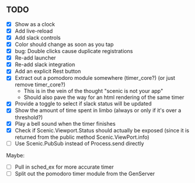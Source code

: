 ## TODO

- [x] Show as a clock
- [x] Add live-reload
- [x] Add slack controls
- [x] Color should change as soon as you tap
- [x] bug: Double clicks cause duplicate registrations
- [x] Re-add launcher
- [x] Re-add slack integration
- [x] Add an explicit Rest button
- [x] Extract out a pomodoro module somewhere (timer_core?) (or just remove timer_core?)
  - This is in the vein of the thought "scenic is not your app"
  - Should also pave the way for an html rendering of the same timer
- [x] Provide a toggle to select if slack status will be updated
- [x] Show the amount of time spent in limbo (always or only if it's over a threshold?)
- [x] Play a bell sound when the timer finishes
- [x] Check if Scenic.Viewport.Status should actually be exposed (since it is returned from the public method Scenic.ViewPort.info)
- [ ] Use Scenic.PubSub instead of Process.send directly

Maybe:
- [ ] Pull in sched_ex for more accurate timer
- [ ] Split out the pomodoro timer module from the GenServer
